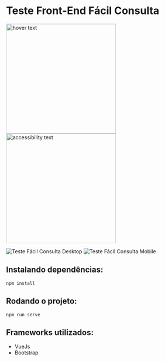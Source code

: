 # Teste Front-End Fácil Consulta

<p float="left">
  <img src="https://i.imgur.com/gpvqdoY.png" width="300" title="hover text">
  <img src="https://i.imgur.com/W0dnsVu.png" width="300" alt="accessibility text">
</p>

![Teste Fácil Consulta Desktop](https://i.imgur.com/gpvqdoY.png)
![Teste Fácil Consulta Mobile](https://i.imgur.com/W0dnsVu.png)


## Instalando dependências:

```
npm install
```

## Rodando o projeto:
```
npm run serve
```

## Frameworks utilizados:
- VueJs
- Bootstrap 

